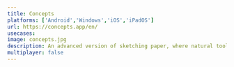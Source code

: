 ```yaml
---
title: Concepts
platforms: ['Android','Windows','iOS','iPadOS']
url: https://concepts.app/en/
usecases: 
image: concepts.jpg
description: An advanced version of sketching paper, where natural tools meet vector manipulation so ideas can change and grow as you do.
multiplayer: false
---
```

